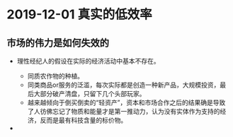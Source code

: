 # 2019-12-01  真实的低效率 
##  市场的伟力是如何失效的

+ 理性经纪人的假设在实际的经济活动中基本不存在。
    +  同质农作物的种植。
    +  同类商品or服务的泛滥，每次实际都是创造一种新产品，大规模投资，最后大部分破产清盘，只留下几个头部玩家。
    +  越来越倾向于倒买倒卖的“轻资产”，资本和市场合作之后的结果确是导致了人彷佛忘记了物质和能量才是第一推动力，认为没有实体作为支持的经济，反而是最有科技含量的标价物。
    
+     
